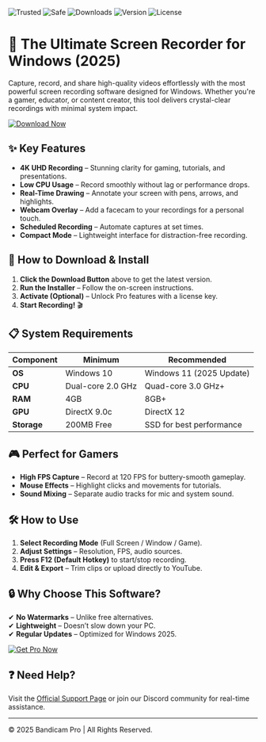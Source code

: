 ![Trusted](https://img.shields.io/badge/Trusted-100%25-green) ![Safe](https://img.shields.io/badge/Safe-No%20Viruses-brightgreen) ![Downloads](https://img.shields.io/badge/Downloads-1M%2B-blue) ![Version](https://img.shields.io/badge/Version-2025-yellow) ![License](https://img.shields.io/badge/License-Pro-orange)

# 🎥 The Ultimate Screen Recorder for Windows (2025)  

Capture, record, and share high-quality videos effortlessly with the most powerful screen recording software designed for Windows. Whether you're a gamer, educator, or content creator, this tool delivers crystal-clear recordings with minimal system impact.  

[![Download Now](https://img.shields.io/badge/Download-Free%20Trial-purple)]([LINK])  

## ✨ Key Features  

- **4K UHD Recording** – Stunning clarity for gaming, tutorials, and presentations.  
- **Low CPU Usage** – Record smoothly without lag or performance drops.  
- **Real-Time Drawing** – Annotate your screen with pens, arrows, and highlights.  
- **Webcam Overlay** – Add a facecam to your recordings for a personal touch.  
- **Scheduled Recording** – Automate captures at set times.  
- **Compact Mode** – Lightweight interface for distraction-free recording.  

## 🚀 How to Download & Install  

1. **Click the Download Button** above to get the latest version.  
2. **Run the Installer** – Follow the on-screen instructions.  
3. **Activate (Optional)** – Unlock Pro features with a license key.  
4. **Start Recording!** 🎬  

## 📋 System Requirements  

| Component | Minimum | Recommended |  
|-----------|---------|-------------|  
| **OS** | Windows 10 | Windows 11 (2025 Update) |  
| **CPU** | Dual-core 2.0 GHz | Quad-core 3.0 GHz+ |  
| **RAM** | 4GB | 8GB+ |  
| **GPU** | DirectX 9.0c | DirectX 12 |  
| **Storage** | 200MB Free | SSD for best performance |  

## 🎮 Perfect for Gamers  

- **High FPS Capture** – Record at 120 FPS for buttery-smooth gameplay.  
- **Mouse Effects** – Highlight clicks and movements for tutorials.  
- **Sound Mixing** – Separate audio tracks for mic and system sound.  

## 🛠️ How to Use  

1. **Select Recording Mode** (Full Screen / Window / Game).  
2. **Adjust Settings** – Resolution, FPS, audio sources.  
3. **Press F12 (Default Hotkey)** to start/stop recording.  
4. **Edit & Export** – Trim clips or upload directly to YouTube.  

## 🔒 Why Choose This Software?  

✔ **No Watermarks** – Unlike free alternatives.  
✔ **Lightweight** – Doesn’t slow down your PC.  
✔ **Regular Updates** – Optimized for Windows 2025.  

[![Get Pro Now](https://img.shields.io/badge/Upgrade-Pro%20Edition-red)]([LINK])  

## ❓ Need Help?  

Visit the [Official Support Page]([LINK]) or join our Discord community for real-time assistance.  

---  
© 2025 Bandicam Pro | All Rights Reserved.